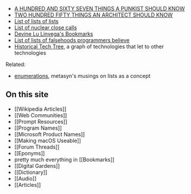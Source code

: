 - [A HUNDRED AND SIXTY SEVEN THINGS A PUNKIST SHOULD KNOW](http://www.punk.ist/)
- [TWO HUNDRED FIFTY THINGS AN ARCHITECT SHOULD KNOW](https://www.readingdesign.org/250-things)
- [List of lists of lists](https://en.wikipedia.org/wiki/List_of_lists_of_lists)
- [List of nuclear close calls](https://en.wikipedia.org/wiki/List_of_nuclear_close_calls)
- [Devine Lu Linvega's Bookmarks](https://wiki.xxiivv.com/site/bookmarks.html)
- [List of lists of falsehoods programmers believe](https://github.com/kdeldycke/awesome-falsehood)
- [Historical Tech Tree](https://www.historicaltechtree.com/), a graph of technologies that let to other technologies

Related:

- [enumerations](https://metasyn.pw/enumerations), metasyn's musings on lists as a concept

## On this site

- [[Wikipedia Articles]]
- [[Web Communities]]
- [[Prompt Resources]]
- [[Program Names]]
- [[Microsoft Product Names]]
- [[Making macOS Useable]]
- [[Forum Threads]]
- [[Eponyms]]
- pretty much everything in [[Bookmarks]]
- [[Digital Gardens]]
- [[Dictionary]]
- [[Audio]]
- [[Articles]]